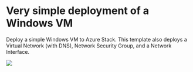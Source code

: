 # Very simple deployment of a Windows VM

Deploy a simple Windows VM to Azure Stack. This template also deploys a Virtual Network (with DNS), Network Security Group, and a Network Interface.

<a href="https://portal.azure.com/#create/Microsoft.Template/uri/https%3A%2F%2Fraw.githubusercontent.com%2Frtibi%2FAzureStack-QuickStart-Templates%2Fmaster%2F101-vm-windows-create%2Fazuredeploy.json" target="_blank">
    <img src="http://azuredeploy.net/deploybutton.png"/>
</a>
